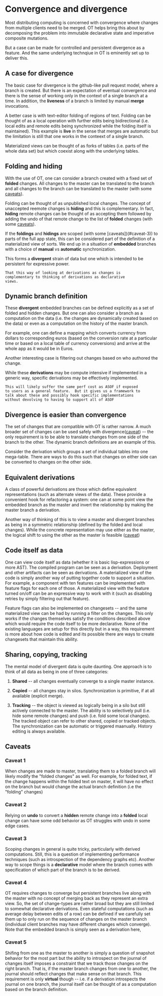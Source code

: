 # Convergence and divergence

Most distributing computing is concerned with convergence where
changes from multiple clients need to be merged. OT helps bring
this about by decomposing the problem into immutable declarative state
and imperative composite mutations. 

But a case can be made for controlled and persistent divergence as a
feature.  And the same underlying technqiue in OT is eminently set up
to deliver this.

## A case for divergence

The basic case for divergence is the github-like pull request model,
where a branch is created.  But there is an expectation of eventual
convergence and there is the sense of working only in the context of a
single branch at a time.  In addition, the **liveness** of a branch is
limited by manual **merge** invocations.

A better case is with text-editor folding of regions of text. Folding
can be thought of as a local operation with further edits being
bidirectional (i.e. local edits and remote edits being synchronized
while the folding itself is maintained).  This example is **live** in
the sense that merges are automatic but the limitation is still that
one works in the conteext of a single branch.

Materialized views can be thought of as forks of tables (i.e. parts of
the whole data set) but which coexist along with the underlying
tables.

## Folding and hiding

With the use of OT, one can consider a branch created with a fixed set
of **folded** changes. All changes to the master can be translated to
the branch and all changes to the branch can be translated to the
master (with some [caveats](#caveat-1)).

Folding can be thought of as unpublished local changes. The concept of
unaccepted reemote changes is **hiding** and this is complementary.
In fact, **hiding** remote changes can be thought of as accepting them
followed by adding the undo of that remote change to the list of
**folded** changes (with some [caveats](#caveat-2)).

If the **foldings** and **hidings** are scoped (with some
[caveats])(#caveat-3)) to parts of the full app state, this can be
considered part of the definition of a materialized view of sorts. We
end up in a situation of **embedded** branches with a 
choice of **manual** vs **automatic** synchronization.

This forms a **divergent** strain of data but one which is intended to
be persistent for expressive power.

    That this way of looking at derivations as changes is
    complementary to thinking of derivations as declarative
    views.

## Dynamic branch definition

These **divergent** embedded branches can be defined explicitly as a
set of folded and hidden changes.  But one can also consider a branch
as a computation on the data (i.e. the changes are dynamically
created based on the data) or even as a computation on the history of
the master branch.

For example, one can define a mapping which converts currency from
dollars to corresponding euros (based on the conversion rate at a
particular time or based on a local table of currency conversions) and
arrive at the whole app as it would be in Euros.

Another interesting case is filtering out changes based on who
authored the change.

While these **derivations** may be compute intensive if implemented in
a generic way, specific derivations may be effectively implemented.

    This will likely suffer the same perf cost as ASOF if exposed
    to users as a general feature.  But it gives us a framework to
    talk about these and possibly hook specific implementations
    without devolving to having to support all of ASOF

## Divergence is easier than convergence

The set of changes that are compatible with OT is rather narrow. A
much broader set of changes can be used safely with
divergence([caveat](#caveat-4)) -- the only requirement is to  be able to
translate changes from one side of the branch to the other.  The
dynamic branch definitions are an example of this.

Consider the derivation which groups a set of individual tables into
one mega-table.  There are ways to do this such that changes on
either side can be converted to changes on the other side.

## Equivalent derivations

A class of powerful derivations are those which define equivalent
representations (such as alternate views of the data).  These provide
a convenient hook for refactoring a system: one can at some point view
the embedded branch as the master and invert the relationship by
making the master branch a derivation.

Another way of thinking of this is to view a master and divergent
branches as being in a symmetric relationship (defined by the folded
and local changes). While the concrete representation may use either
as the master, the logical shift to using the other as the master is
feasible ([caveat](#caveat-5))

## Code itself as data

One can view code itself as data (whether it is basic lisp-expressions
or more AST). The compiled program can be seen as a derivation.
Deployment and other artifacts can be seen as derivations.   A
materialized view of the code is simply another way of putting
together code  to support a situation. For example, a component with
ten features can be implemented with feature flags for each one of
those. A materialized view with the feature turned on/off can be an
expressive way to work with it (such as disabling retries by simply
filtering out that feature).

Feature flags can also be implemented on changesets -- and the same
materialized view can be had by running a filter on the changes.  This
only works if the changes themselves satisfy the conditions described
above which would require the code itself to be more declarative.
None of the existing languages are setup for this directly but in a
way, this requirement is more about how code is edited and its
possible there are ways to create changesets that maintain this
ability.

## Sharing, copying, tracking

The mental model of divergent data is quite daunting.  One approach is
to think of all data as being in one of three categories:

1. **Shared** -- all changes eventually converge to a single master
instance.

2. **Copied** -- all changes stay in silos. Synchronization is
primitive, if at all available (explicit merge).

3. **Tracking** -- the object is viewed as logically being in a silo
but still actively connected to the master. The ability is to
selectively pull (i.e. hide some remote changes) and push (i.e. fold
some local changes).   The tracked object can refer to other shared,
copied or tracked objects.    The synchronization can be automatic or
triggered maanually.  History editing is always available.

## Caveats

### Caveat 1

When changes are made to master, translating them to a folded branch
will likely modify the "folded changes" as well.   For example, for
folded text, if the change happens within the folded text on master,
it will have no effect on the branch but would change the actual
branch definition (i.e the "folding" changes)

### Caveat 2

Relying on **undo** to convert a **hidden** remote change into a
**folded** local change can have some odd behavior as OT struggles
with undo in some edge cases.

### Caveat 3

Scoping changes in general is quite tricky, particularly with derived
computations.  Still, this is a question of implementing performance
techniques (such as introspection of the dependency graphs etc).
Another way to scope things is a **declarative** model where the
branch comes with specification of which part of the branch is to be
derived.

### Caveat 4

OT requires changes to converge but persistent branches live along
with the master with no concept of merging back as they represent an
extra view.  So, the set of change-types are rather broad but they are
still limited to somewhat declarative derivations. Even stateful
computations (such as average delay between edits of a row) can be
defined if we carefully set them up to only run on the sequence of
changes on the master branch (individual client branches may have
different changes which converge).  Note that the embedded branch is
simply seen as a derivation here,

### Caveat 5

Shifing from one as the master to another is simply a question of
snapshot behavior for the most part but the ability to introspect on
the journal of changes  itself imposes a constraint that we track
those changes on the right branch.  That is, if the master branch
changes from one to another, the journal should reflect changes that
make sense on that branch.  This requirement is only **virtual**
though -- i.e. if a derivation introspects the journal on one branch,
the journal itself can be thought of as a computation based on the
branch definition.
